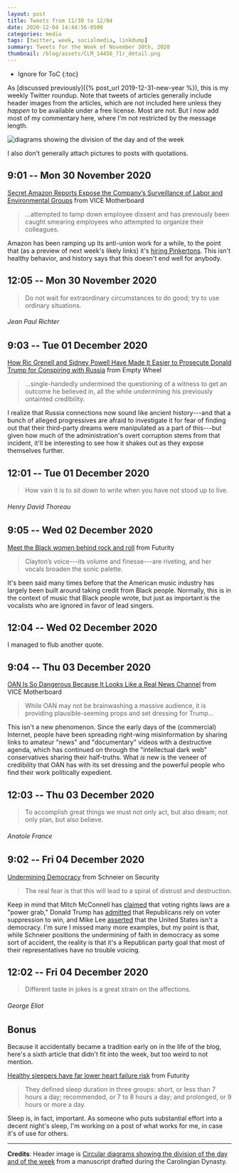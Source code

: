 ```yaml
---
layout: post
title: Tweets from 11/30 to 12/04
date: 2020-12-04 14:44:56-0500
categories: media
tags: [twitter, week, socialmedia, linkdump]
summary: Tweets for the Week of November 30th, 2020
thumbnail: /blog/assets/CLM_14456_71r_detail.png
---
```


* Ignore for ToC
{:toc}

As [discussed previously]({% post_url 2019-12-31-new-year %}), this is my weekly Twitter roundup.  Note that tweets of articles generally include header images from the articles, which are not included here unless they *happen* to be available under a free license.  Most are not.  But I now add most of my commentary here, where I'm not restricted by the message length.

![diagrams showing the division of the day and of the week](/blog/assets/CLM_14456_71r_detail.png "diagrams showing the division of the day and of the week")

I also don't generally attach pictures to posts with quotations.

## 9:01 -- Mon 30 November 2020

[<i class="fab fa-twitter-square"></i>](https://jcolag.github.io/twitter/1333410705605799936) [Secret Amazon Reports Expose the Company’s Surveillance of Labor and Environmental Groups](https://www.vice.com/en/article/5dp3yn/amazon-leaked-reports-expose-spying-warehouse-workers-labor-union-environmental-groups-social-movements) from VICE Motherboard

 > ...attempted to tamp down employee dissent and has previously been caught smearing employees who attempted to organize their colleagues.

Amazon has been ramping up its anti-union work for a while, to the point that (as a preview of next week's likely links) it's [hiring Pinkertons](https://www.vice.com/en_us/article/akdkva/the-pinkertons-are-still-messing-with-workers-now-for-amazon).  This isn't healthy behavior, and history says that this doesn't end well for anybody.

## 12:05 -- Mon 30 November 2020

[<i class="fab fa-twitter"></i>](https://jcolag.github.io/twitter/1333457010495467526)

 > Do not wait for extraordinary circumstances to do good; try to use ordinary situations.

###### Jean Paul Richter

## 9:03 -- Tue 01 December 2020

[<i class="fab fa-twitter-square"></i>](https://jcolag.github.io/twitter/1333773596586479623) [How Ric Grenell and Sidney Powell Have Made It Easier to Prosecute Donald Trump for Conspiring with Russia](https://www.emptywheel.net/2020/11/23/how-ric-grenell-and-sidney-powell-have-made-it-easier-to-prosecute-donald-trump-for-conspiring-with-russia/) from Empty Wheel

 > ...single-handedly undermined the questioning of a witness to get an outcome he believed in, all the while undermining his previously untainted credibility.

I realize that Russia connections now sound like ancient history---and that a bunch of alleged progressives are afraid to investigate it for fear of finding out that their third-party dreams were manipulated as a part of this---but given how much of the administration's overt corruption stems from that incident, it'll be interesting to see how it shakes out as they expose themselves further.

## 12:01 -- Tue 01 December 2020

[<i class="fab fa-twitter"></i>](https://jcolag.github.io/twitter/1333818391333842952)

 > How vain it is to sit down to write when you have not stood up to live.

###### Henry David Thoreau

## 9:05 -- Wed 02 December 2020

[<i class="fab fa-twitter-square"></i>](https://jcolag.github.io/twitter/1334136487462400008) [Meet the Black women behind rock and roll](https://www.futurity.org/black-women-behind-rock-and-roll-2477072/) from Futurity

 > Clayton’s voice---its volume and finesse---are riveting, and her vocals broaden the sonic palette.

It's been said many times before that the American music industry has largely been built around taking credit from Black people.  Normally, this is in the context of music that Black people wrote, but just as important is the vocalists who are ignored in favor of lead singers.

## 12:04 -- Wed 02 December 2020

I managed to flub another quote.

## 9:04 -- Thu 03 December 2020

[<i class="fab fa-twitter-square"></i>](https://jcolag.github.io/twitter/1334498623816671234) [OAN Is So Dangerous Because It Looks Like a Real News Channel](https://www.vice.com/en/article/88aqb3/oan-is-so-dangerous-because-it-looks-like-a-real-news-channel) from VICE Motherboard

 > While OAN may not be brainwashing a massive audience, it is providing plausible-seeming props and set dressing for Trump...

This isn't a new phenomenon.  Since the early days of the (commercial) Internet, people have been spreading right-wing misinformation by sharing links to amateur "news" and "documentary" videos with a destructive agenda, which has continued on through the "intellectual dark web" conservatives sharing their half-truths.  What *is* new is the veneer of credibility that OAN has with its set dressing and the powerful people who find their work politically expedient.

## 12:03 -- Thu 03 December 2020

[<i class="fab fa-twitter"></i>](https://jcolag.github.io/twitter/1334543670398181376)

 > To accomplish great things we must not only act, but also dream; not only plan, but also believe.

###### Anatole France

## 9:02 -- Fri 04 December 2020

[<i class="fab fa-twitter-square"></i>](https://jcolag.github.io/twitter/1334860508319477761) [Undermining Democracy](https://www.schneier.com/blog/archives/2020/11/undermining-democracy.html) from Schneier on Security

 > The real fear is that this will lead to a spiral of distrust and destruction.

Keep in mind that Mitch McConnell has [claimed](https://www.huffpost.com/entry/mitch-mcconnell-democrats-voting-rights-bill_n_5c51ee80e4b04f8645c716ce) that voting rights laws are a "power grab," Donald Trump has [admitted](https://www.theguardian.com/us-news/2020/mar/30/trump-republican-party-voting-reform-coronavirus) that Republicans rely on voter suppression to win, and Mike Lee [asserted](https://www.commondreams.org/news/2020/10/09/maybe-we-should-be-rebuke-and-ridicule-after-mike-lee-says-we-are-not-democracy) that the United States isn't a democracy.  I'm sure I missed many more examples, but my point is that, while Schneier positions the undermining of faith in democracy as some sort of accident, the reality is that it's a Republican party goal that most of their representatives have no trouble voicing.

## 12:02 -- Fri 04 December 2020

[<i class="fab fa-twitter"></i>](https://jcolag.github.io/twitter/1334905806764929024)

 > Different taste in jokes is a great strain on the affections.

###### George Eliot

## Bonus

Because it accidentally became a tradition early on in the life of the blog, here's a sixth article that didn't fit into the week, but too weird to not mention.

<i class="fas fa-square"></i> [Healthy sleepers have far lower heart failure risk](https://www.futurity.org/sleep-heart-failure-2475802-2/) from Futurity

 > They defined sleep duration in three groups: short, or less than 7 hours a day; recommended, or 7 to 8 hours a day; and prolonged, or 9 hours or more a day.

Sleep is, in fact, important.  As someone who puts substantial effort into a decent night's sleep, I'm working on a post of what works for me, in case it's of use for others.

* * *

**Credits**:  Header image is [Circular diagrams showing the division of the day and of the week](https://en.wikipedia.org/wiki/Week#/media/File:CLM_14456_71r_detail.jpg) from a manuscript drafted during the Carolingian Dynasty.
